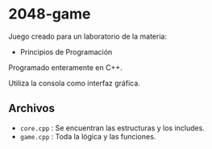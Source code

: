 # 2048-game

Juego creado para un laboratorio de la materia:
- Principios de Programación

Programado enteramente en C++.

Utiliza la consola como interfaz gráfica.



Archivos
----------------------------------------

- `core.cpp` : Se encuentran las estructuras y los includes.
- `game.cpp` : Toda la lógica y las funciones.
